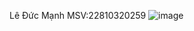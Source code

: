Lê Đức Mạnh
MSV:22810320259
![image](https://github.com/user-attachments/assets/ccf6aa88-4cd6-4ed6-82e8-a3cc3160adff)
